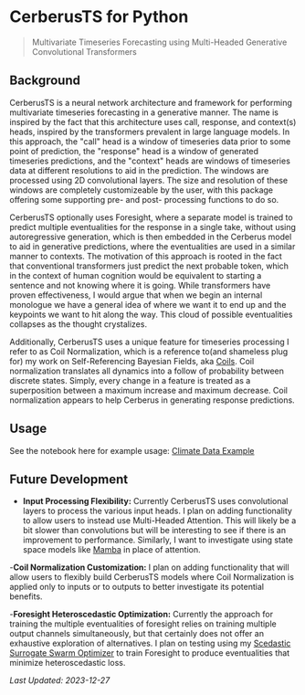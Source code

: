 # CerberusTS for Python
> Multivariate Timeseries Forecasting using Multi-Headed Generative Convolutional Transformers

## Background

CerberusTS is a neural network architecture and framework for performing multivariate timeseries forecasting in a generative manner. The name is inspired by the fact that this architecture uses call, response, and context(s) heads, inspired by the transformers prevalent in large language models. In this approach, the "call" head is a window of timeseries data prior to some point of prediction, the "response" head is a window of generated timeseries predictions, and the "context" heads are windows of timeseries data at different resolutions to aid in the prediction. The windows are processed using 2D convolutional layers. The size and resolution of these windows are completely customizeable by the user, with this package offering some supporting pre- and post- processing functions to do so. 

CerberusTS optionally uses Foresight, where a separate model is trained to predict multiple eventualities for the response in a single take, without using autoregressive generation, which is then embedded in the Cerberus model to aid in generative predictions, where the eventualities are used in a similar manner to contexts. The motivation of this approach is rooted in the fact that conventional transformers just predict the next probable token, which in the context of human cognition would be equivalent to starting a sentence and not knowing where it is going. While transformers have proven effectiveness, I would argue that when we begin an internal monologue we have a general idea of where we want it to end up and the keypoints we want to hit along the way. This cloud of possible eventualities collapses as the thought crystalizes. 

Additionally, CerberusTS uses a unique feature for timeseries processing I refer to as Coil Normalization, which is a reference to(and shameless plug for) my work on Self-Referencing Bayesian Fields, aka [Coils](https://github.com/ap0phasi/neuralcoil). Coil normalization translates all dynamics into a follow of probability between discrete states. Simply, every change in a feature is treated as a superposition between a maximum increase and maximum decrease. Coil normalization appears to help Cerberus in generating response predictions. 

## Usage

See the notebook here for example usage: [Climate Data Example](https://github.com/ap0phasi/cerberusPy/blob/main/tests/example_cerberus.ipynb)

## Future Development

- **Input Processing Flexibility:** Currently CerberusTS uses convolutional layers to process the various input heads. I plan on adding functionality to allow users to instead use Multi-Headed Attention. This will likely be a bit slower than convolutions but will be interesting to see if there is an improvement to performance. Similarly, I want to investigate using state space models like [Mamba](https://github.com/state-spaces/mamba) in place of attention. 

-**Coil Normalization Customization:** I plan on adding functionality that will allow users to flexibly build CerberusTS models where Coil Normalization is applied only to inputs or to outputs to better investigate its potential benefits.

-**Foresight Heteroscedastic Optimization:** Currently the approach for training the multiple eventualities of foresight relies on training multiple output channels simultaneously, but that certainly does not offer an exhaustive exploration of alternatives. I plan on testing using my [Scedastic Surrogate Swarm Optimizer](https://github.com/ap0phasi/ScedasticSurrogateSwarmPy) to train Foresight to produce eventualities that minimize heteroscedastic loss. 

_Last Updated: 2023-12-27_